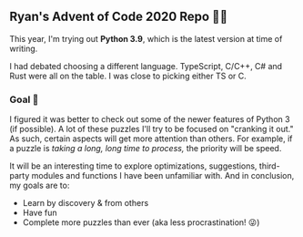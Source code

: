 ## Ryan's Advent of Code 2020 Repo 🎄🌟

This year, I'm trying out **Python 3.9**, which is the latest version at time of writing.

I had debated choosing a different language.  TypeScript, C/C++, C# and Rust were all on the table.  I was close to picking either TS or C.

### Goal 🥅

I figured it was better to check out some of the newer features of Python 3 (if possible).  A lot of these puzzles I'll try to be focused on "cranking it out."  As such, certain aspects will get more attention than others.  For example, if a puzzle is *taking a long, long time to process,* the priority will be speed.

It will be an interesting time to explore optimizations, suggestions, third-party modules and functions I have been unfamiliar with.  And in conclusion, my goals are to:

- Learn by discovery & from others
- Have fun
- Complete more puzzles than ever (aka  less procrastination! 😜)
